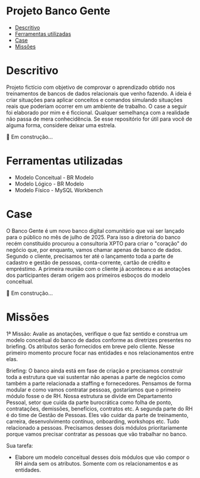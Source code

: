 <h1>Projeto Banco Gente</h2>

- [Descritivo](#descritivo)
- [Ferramentas utilizadas](#ferramentas-utilizadas)
- [Case](#case)
- [Missões](#missões)


# Descritivo
Projeto fictício com objetivo de comprovar o aprendizado obtido nos treinamentos de bancos de dados relacionais que venho fazendo. A ideia é criar situações para aplicar conceitos e comandos simulando situações reais que poderiam ocorrer em um ambiente de trabalho. O case a seguir foi elaborado por mim e é ficcional. Qualquer semelhança com a realidade não passa de mera conhecidência. Se esse repositório for útil para você de alguma forma, considere deixar uma estrela.

🚧 Em construção...

# Ferramentas utilizadas

- Modelo Conceitual - BR Modelo
- Modelo Lógico - BR Modelo
- Modelo Físico - MySQL Workbench


# Case
O Banco Gente é um novo banco digital comunitário que vai ser lançado para o público no mês de julho de 2025. Para isso a diretoria do banco recém constituído procurou a consultoria XPTO para criar o "coração" do negócio que, por enquanto, vamos chamar apenas de banco de dados. Segundo o cliente, precisamos ter até o lançamento toda a parte de cadastro e gestão de pessoas, conta-corrente, cartão de crédito e empréstimo. A primeira reunião com o cliente já aconteceu e as anotações dos participantes deram origem aos primeiros esboços do modelo conceitual.

🚧 Em construção...

# Missões
1ª Missão: Avalie as anotações, verifique o que faz sentido e construa um modelo conceitual do banco de dados conforme as diretrizes presentes no briefing. Os atributos serão fornecidos em breve pelo cliente. Nesse primeiro momento procure focar nas entidades e nos relacionamentos entre elas. 

Briefing:
O banco ainda está em fase de criação e precisamos construir toda a estrutura que vai sustentar não apenas a parte de negócios como também a parte relacionada a staffing e fornecedores. 
Pensamos de forma modular e como vamos contratar pessoas, gostaríamos que o primeiro módulo fosse o de RH. Nossa estrutura se divide em Departamento Pessoal, setor que cuida da parte burocrática como folha de ponto, contratações, demissões, benefícios, contratos etc. A segunda parte do RH é do time de Gestão de Pessoas. Eles vão cuidar da parte de treinamento, carreira, desenvolvimento contínuo, onboarding, workshops etc. Tudo relacionado a pessoas. Precisamos desses dois módulos prioritariamente porque vamos precisar contratar as pessoas que vão trabalhar no banco.

Sua tarefa:
- Elabore um modelo conceitual desses dois módulos que vão compor o RH ainda sem os atributos. Somente com os relacionamentos e as entidades.




